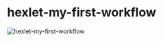 # hexlet-my-first-workflow
![hexlet-my-first-workflow](https://github.com/github/docs/actions/workflows/helloworld.yml/badge.svg)

